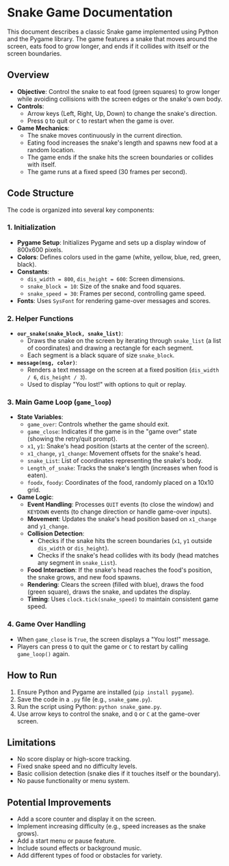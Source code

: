 # Snake Game Documentation

This document describes a classic Snake game implemented using Python and the Pygame library. The game features a snake that moves around the screen, eats food to grow longer, and ends if it collides with itself or the screen boundaries.

## Overview

- **Objective**: Control the snake to eat food (green squares) to grow longer while avoiding collisions with the screen edges or the snake's own body.
- **Controls**:
  - Arrow keys (Left, Right, Up, Down) to change the snake's direction.
  - Press `Q` to quit or `C` to restart when the game is over.
- **Game Mechanics**:
  - The snake moves continuously in the current direction.
  - Eating food increases the snake's length and spawns new food at a random location.
  - The game ends if the snake hits the screen boundaries or collides with itself.
  - The game runs at a fixed speed (30 frames per second).

## Code Structure

The code is organized into several key components:

### 1. **Initialization**
- **Pygame Setup**: Initializes Pygame and sets up a display window of 800x600 pixels.
- **Colors**: Defines colors used in the game (white, yellow, blue, red, green, black).
- **Constants**:
  - `dis_width = 800`, `dis_height = 600`: Screen dimensions.
  - `snake_block = 10`: Size of the snake and food squares.
  - `snake_speed = 30`: Frames per second, controlling game speed.
- **Fonts**: Uses `SysFont` for rendering game-over messages and scores.

### 2. **Helper Functions**
- **`our_snake(snake_block, snake_list)`**:
  - Draws the snake on the screen by iterating through `snake_list` (a list of coordinates) and drawing a rectangle for each segment.
  - Each segment is a black square of size `snake_block`.
- **`message(msg, color)`**:
  - Renders a text message on the screen at a fixed position (`dis_width / 6`, `dis_height / 3`).
  - Used to display "You lost!" with options to quit or replay.

### 3. **Main Game Loop (`game_loop`)**
- **State Variables**:
  - `game_over`: Controls whether the game should exit.
  - `game_close`: Indicates if the game is in the "game over" state (showing the retry/quit prompt).
  - `x1`, `y1`: Snake's head position (starts at the center of the screen).
  - `x1_change`, `y1_change`: Movement offsets for the snake's head.
  - `snake_List`: List of coordinates representing the snake's body.
  - `Length_of_snake`: Tracks the snake's length (increases when food is eaten).
  - `foodx`, `foody`: Coordinates of the food, randomly placed on a 10x10 grid.
- **Game Logic**:
  - **Event Handling**: Processes `QUIT` events (to close the window) and `KEYDOWN` events (to change direction or handle game-over inputs).
  - **Movement**: Updates the snake's head position based on `x1_change` and `y1_change`.
  - **Collision Detection**:
    - Checks if the snake hits the screen boundaries (`x1`, `y1` outside `dis_width` or `dis_height`).
    - Checks if the snake's head collides with its body (head matches any segment in `snake_List`).
  - **Food Interaction**: If the snake's head reaches the food's position, the snake grows, and new food spawns.
  - **Rendering**: Clears the screen (filled with blue), draws the food (green square), draws the snake, and updates the display.
  - **Timing**: Uses `clock.tick(snake_speed)` to maintain consistent game speed.

### 4. **Game Over Handling**
- When `game_close` is `True`, the screen displays a "You lost!" message.
- Players can press `Q` to quit the game or `C` to restart by calling `game_loop()` again.

## How to Run
1. Ensure Python and Pygame are installed (`pip install pygame`).
2. Save the code in a `.py` file (e.g., `snake_game.py`).
3. Run the script using Python: `python snake_game.py`.
4. Use arrow keys to control the snake, and `Q` or `C` at the game-over screen.

## Limitations
- No score display or high-score tracking.
- Fixed snake speed and no difficulty levels.
- Basic collision detection (snake dies if it touches itself or the boundary).
- No pause functionality or menu system.

## Potential Improvements
- Add a score counter and display it on the screen.
- Implement increasing difficulty (e.g., speed increases as the snake grows).
- Add a start menu or pause feature.
- Include sound effects or background music.
- Add different types of food or obstacles for variety.